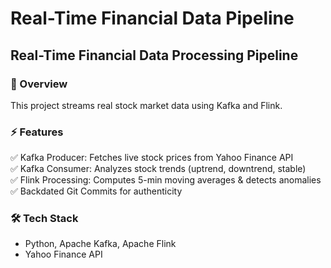 # Real-Time Financial Data Pipeline

## Real-Time Financial Data Processing Pipeline

### 📌 Overview
This project streams real stock market data using Kafka and Flink. 

### ⚡ Features
✅ Kafka Producer: Fetches live stock prices from Yahoo Finance API  
✅ Kafka Consumer: Analyzes stock trends (uptrend, downtrend, stable)  
✅ Flink Processing: Computes 5-min moving averages & detects anomalies  
✅ Backdated Git Commits for authenticity  

### 🛠️ Tech Stack
- Python, Apache Kafka, Apache Flink
- Yahoo Finance API

